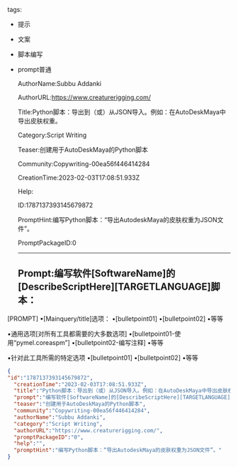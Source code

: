   tags: 
- 提示
- 文案
- 脚本编写
- prompt普通

  AuthorName:Subbu Addanki

  AuthorURL:https://www.creaturerigging.com/

  Title:Python脚本：导出到（或）从JSON导入。例如：在AutoDeskMaya中导出皮肤权重。

  Category:Script Writing

  Teaser:创建用于AutoDeskMaya的Python脚本

  Community:Copywriting-00ea56f446414284

  CreationTime:2023-02-03T17:08:51.933Z

  Help:

  ID:1787137393145679872

  PromptHint:编写Python脚本：“导出AutodeskMaya的皮肤权重为JSON文件”。

  PromptPackageID:0

  ---

  ## Prompt:编写软件[SoftwareName]的[DescribeScriptHere][TARGETLANGUAGE]脚本：
[PROMPT]
▪[Mainquery/title]选项：
•[bulletpoint01]
•[bulletpoint02]
•等等

▪通用选项[对所有工具都需要的大多数选项]
•[bulletpoint01-使用“pymel.coreaspm”]
•[bulletpoint02-编写注释]
•等等

▪针对此工具所需的特定选项
•[bulletpoint01]
•[bulletpoint02]
•等等

  ```json
  {
  "id":"1787137393145679872",
    "creationTime":"2023-02-03T17:08:51.933Z",
    "title":"Python脚本：导出到（或）从JSON导入。例如：在AutoDeskMaya中导出皮肤权重。",
    "prompt":"编写软件[SoftwareName]的[DescribeScriptHere][TARGETLANGUAGE]脚本：\n[PROMPT]\n▪[Mainquery/title]选项：\n•[bulletpoint01]\n•[bulletpoint02]\n•等等\n\n▪通用选项[对所有工具都需要的大多数选项]\n•[bulletpoint01-使用“pymel.coreaspm”]\n•[bulletpoint02-编写注释]\n•等等\n\n▪针对此工具所需的特定选项\n•[bulletpoint01]\n•[bulletpoint02]\n•等等",
    "teaser":"创建用于AutoDeskMaya的Python脚本",
    "community":"Copywriting-00ea56f446414284",
    "authorName":"Subbu Addanki",
    "category":"Script Writing",
    "authorURL":"https://www.creaturerigging.com/",
    "promptPackageID":"0",
    "help":"",
    "promptHint":"编写Python脚本：“导出AutodeskMaya的皮肤权重为JSON文件”。"
  }
  ```

